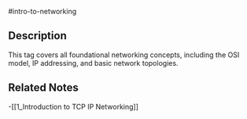 #intro-to-networking 

## Description
This tag covers all foundational networking concepts, including the OSI model, IP addressing, and basic network topologies.

## Related Notes
-[[1_Introduction to TCP IP Networking]] 